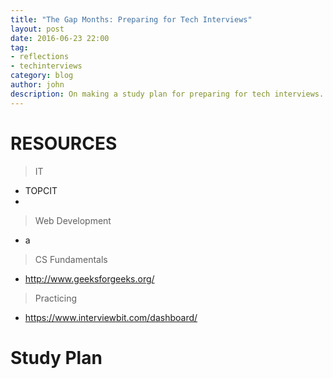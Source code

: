 ```yaml
---
title: "The Gap Months: Preparing for Tech Interviews"
layout: post
date: 2016-06-23 22:00
tag:
- reflections
- techinterviews
category: blog
author: john
description: On making a study plan for preparing for tech interviews.
---
```


# RESOURCES
> IT
* TOPCIT
* 

> Web Development
* a

> CS Fundamentals
* http://www.geeksforgeeks.org/

> Practicing
* https://www.interviewbit.com/dashboard/

# Study Plan
